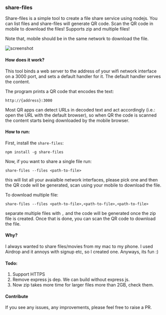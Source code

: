 ### share-files
Share-files is a simple tool to create a file share service using nodejs. You can list files and share-files will generate QR code. Scan the QR code in mobile to download the files! Supports zip and multiple files!

Note that, mobile should be in the same network to download the file.

![screenshot](demo.gif)

#### How does it work?

This tool binds a web server to the address of your wifi network interface on a 3000 port, and sets a default handler for it. The default handler serves the content.

The program prints a QR code that encodes the text:

```
http://{address}:3000
```

Most QR apps can detect URLs in decoded text and act accordingly (i.e.: open the URL with the default browser), so when QR the code is scanned the content starts being downloaded by the mobile browser.

#### How to run:
First, install the `share-files`:

```
npm install -g share-files
```

Now, if you want to share a single file run:

```
share-files --files <path-to-file>
```

this will list all your avaialble network interfaces, please pick one and then the QR code will be generated, scan using your mobile to download the file.

To download multiple file:

```
share-files --files <path-to-file>,<path-to-file>,<path-to-file>
```

separate multiple files with `,` and the code will be generated once the zip file is created. Once that is done, you can scan the QR code to download the file. 

#### Why?
I always wanted to share files/movies from my mac to my phone. I used Airdrop and it annoys with signup etc, so I created one. Anyways, its fun :)

#### Todo:
1. Support HTTPS
2. Remove express js dep. We can build without express js. 
3. Now zip takes more time for larger files more than 2GB, check them. 

#### Contribute
If you see any issues, any improvements, please feel free to raise a PR. 